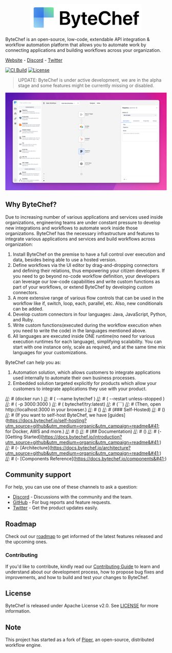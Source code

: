 <p align="center">
<a href="https://www.bytechef.io?utm_source=github&utm_medium=organic&utm_campaign=readme">
  <img src="static/bytechef_logo.png" alt="ByteChef Logo" width="350">
</a>
</p>

ByteChef is an open-source, low-code, extendable API integration & workflow automation platform that allows you to automate work by connecting applications and building workflows across your organization.

[//]: # ([Website]&#40;https://www.bytechef.io?utm_source=github&utm_medium=organic&utm_campaign=readme&#41; • [Docs]&#40;https://docs.bytechef.io?utm_source=github&utm_medium=organic&utm_campaign=readme&#41; • [Blog]&#40;https://blog.bytechef.io?utm_source=github&utm_medium=organic&utm_campaign=readme&#41; • [Discord]&#40;https://discord.gg/JcNSqJ7vK8; • [Forum]&#40;https://github.com/bytechefhq/bytechef/discussions&#41; • [Twitter]&#40;https://twitter.com/bytechefhq&#41;)

[Website](https://www.bytechef.io?utm_source=github&utm_medium=organic&utm_campaign=readme) - [Discord](https://discord.gg/JcNSqJ7vK8) - [Twitter](https://twitter.com/bytechefhq)

[![CI Build](https://github.com/bytechefhq/bytechef/actions/workflows/build_push.yml/badge.svg)](https://github.com/bytechefhq/bytechef/actions/workflows/build_push.yml) [![License](https://img.shields.io/static/v1?label=license&message=Apache&nbsp;v2.0&color=brightgreen)](https://github.com/bytechefhq/bytechef/blob/master/LICENSE)

> UPDATE: ByteChef is under active development, we are in the alpha stage and some features might be currently missing or disabled.

<img src="static/screenshot.png" alt="ByteChef Screenshot" style="max-width: 100%;">

## Why ByteChef?

Due to increasing number of various applications and services used inside organizations, engineering teams are under constant pressure to develop new integrations and workflows to automate work inside those organizations.
ByteChef has the necessary infrastructure and features to integrate various applications and services and build workflows across organization:

1. Install ByteChef on the premise to have a full control over execution and data, besides being able to use a hosted version.
2. Define workflows via the UI editor by drag-and-dropping connectors and defining their relations, thus empowering your citizen developers. If you need to go beyond no-code workflow definition, your developers can leverage our low-code capabilities and write custom functions as part of your workflows, or extend ByteChef by developing custom connectors.
3. A more extensive range of various flow controls that can be used in the workflow like if, switch, loop, each, parallel, etc. Also, new conditionals can be added.
4. Develop custom connectors in four languages: Java, JavaScript, Python, and Ruby.
5. Write custom functions(executed during the workflow execution when you need to write the code) in the languages mentioned above.
6. All languages are executed inside ONE runtime(no need for various execution runtimes for each language), simplifying scalability. You can start with one instance only, scale as required, and at the same time mix languages for your customizations.

ByteChef can help you as:

1. Automation solution, which allows customers to integrate applications used internally to automate their own business processes.
2. Embedded solution targeted explicitly for products which allow your customers to integrate applications they use with your product.

[//]: # (## Getting Started)
[//]: # ()
[//]: # (### ByteChef Cloud)
[//]: # ()
[//]: # ([ByteChef Cloud]&#40;https://app.bytechef.io?utm_source=github&utm_medium=organic&utm_campaign=readme&#41; is the fastest way to get started with ByteChef. It provides managed infrastructure as well as an instant and free trial access for development projects and proofs of concept.)
[//]: # ()
[//]: # (<a href="https://app.bytechef.io?utm_source=github&utm_medium=organic&utm_campaign=readme"><img src="static/button_get-started-now.png" alt="Get started now" width="200px"></a>)
[//]: # ()
[//]: # (For a step-by-step guide on ByteChef Cloud, [see the docs]&#40;https://docs.bytechef.io/cloud/getting-started?utm_medium=organic&utm_campaign=readme&#41;.)
[//]: # ()
[//]: # (### Try using Docker)
[//]: # ()
[//]: # (Want to give ByteChef a quick spin on your local machine? You can run the following command from your terminal to have ByteChef up and running right away.)
[//]: # ()
[//]: # (```bashTaskHandler)
[//]: # (docker run \)
[//]: # (  --name bytechef \)
[//]: # (  --restart unless-stopped \)
[//]: # (  -p 3000:3000 \)
[//]: # (  bytechef/try:latest)
[//]: # (```)
[//]: # (Then, open http://localhost:3000 in your browser.)
[//]: # ()
[//]: # (### Self-Hosted)
[//]: # ()
[//]: # (If you want to self-host ByteChef, we have [guides]&#40;https://docs.bytechef.io/self-hosting?utm_source=github&utm_medium=organic&utm_campaign=readme&#41; for Docker, AWS and more.)
[//]: # ()
[//]: # (## Documentation)
[//]: # ()
[//]: # (- [Getting Started]&#40;https://docs.bytechef.io/introduction?utm_source=github&utm_medium=organic&utm_campaign=readme&#41;)
[//]: # (- [Architecture]&#40;https://docs.bytechef.io/architecture?utm_source=github&utm_medium=organic&utm_campaign=readme&#41;)
[//]: # (- [Components Reference]&#40;https://docs.bytechef.io/components&#41;)

## Community support

[//]: # (For general help using ByteChef, please refer to the official [documentation]&#40;https://docs.bytechef.io?utm_source=github&utm_medium=organic&utm_campaign=readme&#41;. For additional help, you can use one of these channels to ask a question:)

[//]: # (- [Discord]&#40;https://discord.gg/JcNSqJ7vK8; - Discussions with the community and the team.)
[//]: # (- [GitHub]&#40;https://github.com/bytechefhq/bytechef/issues&#41; - For bug reports and feature requests.)
[//]: # (- [Forum]&#40;https://github.com/bytechefhq/bytechef/discussions&#41; - Ask for help and propose new ideas.)
[//]: # (- [Twitter]&#40;https://twitter.com/bytechefhq&#41; - Get the product updates easily.)

For help, you can use one of these channels to ask a question:

- [Discord](https://discord.gg/JcNSqJ7vK8) - Discussions with the community and the team.
- [GitHub](https://github.com/bytechefhq/bytechef/issues) - For bug reports and feature requests.
- [Twitter](https://twitter.com/bytechefhq) - Get the product updates easily.

## Roadmap
Check out our [roadmap](https://github.com/orgs/bytechefhq/projects/3) to get informed of the latest features released and the upcoming ones.

### Contributing

If you'd like to contribute, kindly read our [Contributing Guide](CONTRIBUTING.md) to learn and understand about our development process, how to propose bug fixes and improvements, and how to build and test your changes to ByteChef.

## License
ByteChef is released under Apache License v2.0. See [LICENSE](LICENSE) for more information.

## Note
This project has started as a fork of [Piper](https://github.com/okayrunner/piper), an open-source, distributed workflow engine.
